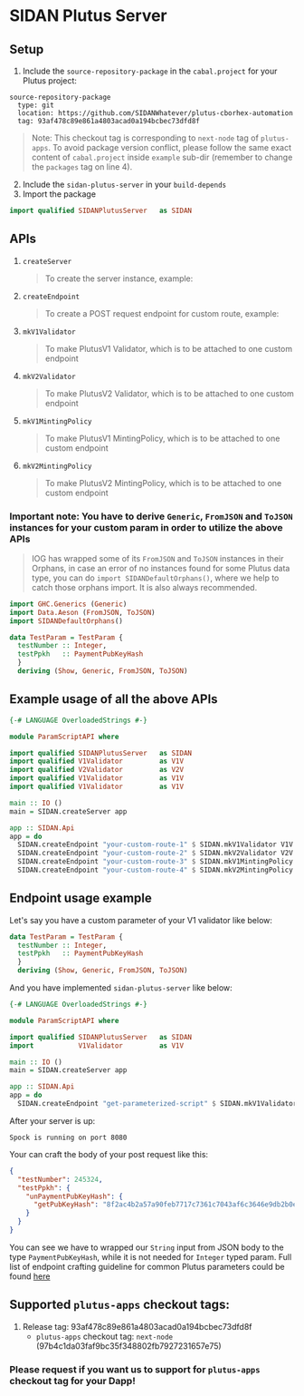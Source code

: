 # SIDAN Plutus Server

## Setup

1. Include the `source-repository-package` in the `cabal.project` for your Plutus project:

```
source-repository-package
  type: git
  location: https://github.com/SIDANWhatever/plutus-cborhex-automation
  tag: 93af478c89e861a4803acad0a194bcbec73dfd8f
```

> Note: This checkout tag is corresponding to `next-node` tag of `plutus-apps`. To avoid package version conflict, please follow the same exact content of `cabal.project` inside `example` sub-dir (remember to change the `packages` tag on line 4).

2. Include the `sidan-plutus-server` in your `build-depends`
3. Import the package

```haskell
import qualified SIDANPlutusServer   as SIDAN
```

## APIs

1. `createServer`

   > To create the server instance, example:

2. `createEndpoint`

   > To create a POST request endpoint for custom route, example:

3. `mkV1Validator`

   > To make PlutusV1 Validator, which is to be attached to one custom endpoint

4. `mkV2Validator`

   > To make PlutusV2 Validator, which is to be attached to one custom endpoint

5. `mkV1MintingPolicy`

   > To make PlutusV1 MintingPolicy, which is to be attached to one custom endpoint

6. `mkV2MintingPolicy`
   > To make PlutusV2 MintingPolicy, which is to be attached to one custom endpoint

### Important note: You have to derive `Generic`, `FromJSON` and `ToJSON` instances for your custom param in order to utilize the above APIs

> IOG has wrapped some of its `FromJSON` and `ToJSON` instances in their Orphans, in case an error of no instances found for some Plutus data type, you can do `import SIDANDefaultOrphans()`, where we help to catch those orphans import. It is also always recommended.

```haskell
import GHC.Generics (Generic)
import Data.Aeson (FromJSON, ToJSON)
import SIDANDefaultOrphans()

data TestParam = TestParam {
  testNumber :: Integer,
  testPpkh   :: PaymentPubKeyHash
  }
  deriving (Show, Generic, FromJSON, ToJSON)
```

## Example usage of all the above APIs

```haskell
{-# LANGUAGE OverloadedStrings #-}

module ParamScriptAPI where

import qualified SIDANPlutusServer   as SIDAN
import qualified V1Validator         as V1V
import qualified V2Validator         as V2V
import qualified V1Validator         as V1V
import qualified V1Validator         as V1V

main :: IO ()
main = SIDAN.createServer app

app :: SIDAN.Api
app = do
  SIDAN.createEndpoint "your-custom-route-1" $ SIDAN.mkV1Validator V1V.validator
  SIDAN.createEndpoint "your-custom-route-2" $ SIDAN.mkV2Validator V2V.validator
  SIDAN.createEndpoint "your-custom-route-3" $ SIDAN.mkV1MintingPolicy V1MP.mintingPolicy
  SIDAN.createEndpoint "your-custom-route-4" $ SIDAN.mkV2MintingPolicy V2MP.mintingPolicy
```

## Endpoint usage example

Let's say you have a custom parameter of your V1 validator like below:

```haskell
data TestParam = TestParam {
  testNumber :: Integer,
  testPpkh   :: PaymentPubKeyHash
  }
  deriving (Show, Generic, FromJSON, ToJSON)
```

And you have implemented `sidan-plutus-server` like below:

```haskell
{-# LANGUAGE OverloadedStrings #-}

module ParamScriptAPI where

import qualified SIDANPlutusServer   as SIDAN
import           V1Validator         as V1V

main :: IO ()
main = SIDAN.createServer app

app :: SIDAN.Api
app = do
  SIDAN.createEndpoint "get-parameterized-script" $ SIDAN.mkV1Validator V1V.validator
```

After your server is up:

```
Spock is running on port 8080
```

Your can craft the body of your post request like this:

```json
{
  "testNumber": 245324,
  "testPpkh": {
    "unPaymentPubKeyHash": {
      "getPubKeyHash": "8f2ac4b2a57a90feb7717c7361c7043af6c3646e9db2b0e616482f73"
    }
  }
}
```

You can see we have to wrapped our `String` input from JSON body to the type `PaymentPubKeyHash`, while it is not needed for `Integer` typed param. Full list of endpoint crafting guideline for common Plutus parameters could be found [here](EndpointGuide.md)

## Supported `plutus-apps` checkout tags:

1. Release tag: 93af478c89e861a4803acad0a194bcbec73dfd8f
   - `plutus-apps` checkout tag: `next-node` (97b4c1da03faf9bc35f348802fb7927231657e75)

### Please request if you want us to support for `plutus-apps` checkout tag for your Dapp!
